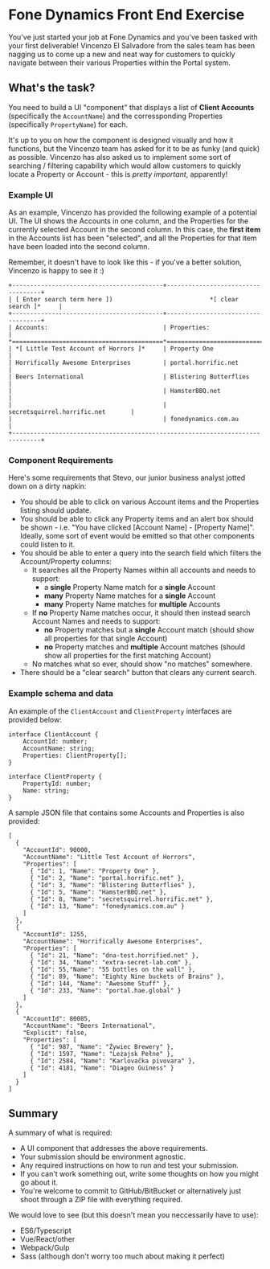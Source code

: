 # Fone Dynamics Front End Exercise

You've just started your job at Fone Dynamics and you've been tasked with your first deliverable! Vincenzo El Salvadore from the sales team has been nagging us to come up a new and neat way for customers to quickly navigate between their various Properties within the Portal system. 

## What's the task?

You need to build a UI "component" that displays a list of **Client Accounts** (specifically the `AccountName`) and the corressponding Properties (specifically `PropertyName`) for each. 

It's up to you on how the component is designed visually and how it functions, but the Vincenzo team has asked for it to be as funky (and quick) as possible. Vincenzo has also asked us to implement some sort of searching / filtering capability which would allow customers to quickly locate a Property or Account - this is *pretty important*, apparently!

### Example UI

As an example, Vincenzo has provided the following example of a potential UI. The UI shows the Accounts in one column, and the Properties for the currently selected Account in the second column. In this case, the **first item** in the Accounts list has been "selected", and all the Properties for that item have been loaded into the second column.

Remember, it doesn't have to look like this - if you've a better solution, Vincenzo is happy to see it :)

```
+------------------------------------------+-----------------------------------+
| [ Enter search term here ])                           *[ clear search ]*     |
+------------------------------------------+-----------------------------------+
| Accounts:                                | Properties:                       |
*==========================================*===================================*
| *[ Little Test Account of Horrors ]*     | Property One                      |
| Horrifically Awesome Enterprises         | portal.horrific.net               |
| Beers International                      | Blistering Butterflies            |
|                                          | HamsterBBQ.net                    |
|                                          | secretsquirrel.horrific.net       |
|                                          | fonedynamics.com.au               |
+------------------------------------------------------------------------------+
```

### Component Requirements

Here's some requirements that Stevo, our junior business analyst jotted down on a dirty napkin:

* You should be able to click on various Account items and the Properties listing should update.
* You should be able to click any Property items and an alert box should be shown - i.e. "You have clicked [Account Name] - [Property Name]". Ideally, some sort of event would be emitted so that other components could listen to it.
* You should be able to enter a query into the search field which filters the Account/Property columns:
  * It searches all the Property Names within all accounts and needs to support:
    * a **single** Property Name match for a **single** Account
    * **many** Property Name matches for a **single** Account
    * **many** Property Name matches for **multiple** Accounts
  * If **no** Property Name matches occur, it should then instead search Account Names and needs to support:
    * **no** Property matches but a **single** Account match (should show all properties for that single Account)
    * **no** Property matches and **multiple** Account matches (should show all properties for the first matching Account)
  * No matches what so ever, should show "no matches" somewhere.
* There should be a "clear search" button that clears any current search.

### Example schema and data

An example of the `ClientAccount` and `ClientProperty` interfaces are provided below:

```
interface ClientAccount {
    AccountId: number;
    AccountName: string;
    Properties: ClientProperty[];
}

interface ClientProperty {
    PropertyId: number;
    Name: string;
}
```

A sample JSON file that contains some Accounts and Properties is also provided:

```
[
  {
    "AccountId": 90000,
    "AccountName": "Little Test Account of Horrors",
    "Properties": [
      { "Id": 1, "Name": "Property One" },
      { "Id": 2, "Name": "portal.horrific.net" },
      { "Id": 3, "Name": "Blistering Butterflies" },
      { "Id": 5, "Name": "HamsterBBQ.net" },
      { "Id": 8, "Name": "secretsquirrel.horrific.net" },
      { "Id": 13, "Name": "fonedynamics.com.au" }
    ]
  },
  {
    "AccountId": 1255,
    "AccountName": "Horrifically Awesome Enterprises",
    "Properties": [
      { "Id": 21, "Name": "dna-test.horrified.net" },
      { "Id": 34, "Name": "extra-secret-lab.com" },
      { "Id": 55,"Name": "55 bottles on the wall" },
      { "Id": 89, "Name": "Eighty Nine buckets of Brains" },
      { "Id": 144, "Name": "Awesome Stuff" },
      { "Id": 233, "Name": "portal.hae.global" }
    ]
  },
  {
    "AccountId": 80085,
    "AccountName": "Beers International",
    "Explicit": false,
    "Properties": [
      { "Id": 987, "Name": "Żywiec Brewery" },
      { "Id": 1597, "Name": "Leżajsk Pełne" },
      { "Id": 2584, "Name": "Karlovačka pivovara" },
      { "Id": 4181, "Name": "Diageo Guiness" }
    ]
  }
]
```

## Summary

A summary of what is required:

* A UI component that addresses the above requirements.
* Your submission should be environment agnostic.
* Any required instructions on how to run and test your submission.
* If you can't work something out, write some thoughts on how you might go about it.
* You're welcome to commit to GitHub/BitBucket or alternatively just shoot through a ZIP file with everything required.

We would love to see (but this doesn't mean you neccessarily have to use):
* ES6/Typescript
* Vue/React/other
* Webpack/Gulp
* Sass (although don't worry too much about making it perfect)
